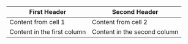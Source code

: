 <!-- Method | Action | Considers the return |Returns a new           |Length of returned 
       |        |  value of the block? |collection from method? | collection           
------------ | ------------- | --------------| --------------
each | Iteration |  No | No, it returns the original | Length of original
select | Selection | Yes, its truthiness | Yes | Length of original or less
map | Transformation | Yes | Yes | length of original

 -->

First Header | Second Header
------------ | -------------
Content from cell 1 | Content from cell 2
Content in the first column | Content in the second column